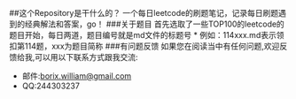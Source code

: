 ##这个Repository是干什么的？
一个每日leetcode的刷题笔记，记录每日刷题遇到的经典解法和答案，go！
###关于题目
首先选取了一些TOP100的leetcode的题目开始，每日两道，题目编号就是md文件的标题号
    * 例如：114xxx.md表示领扣第114题，xxx为题目简称
###有问题反馈
如果您在阅读当中有任何问题,欢迎反馈给我,可以用以下联系方式跟我交流:
* 邮件:borix.william@gmail.com
* QQ:244303237


